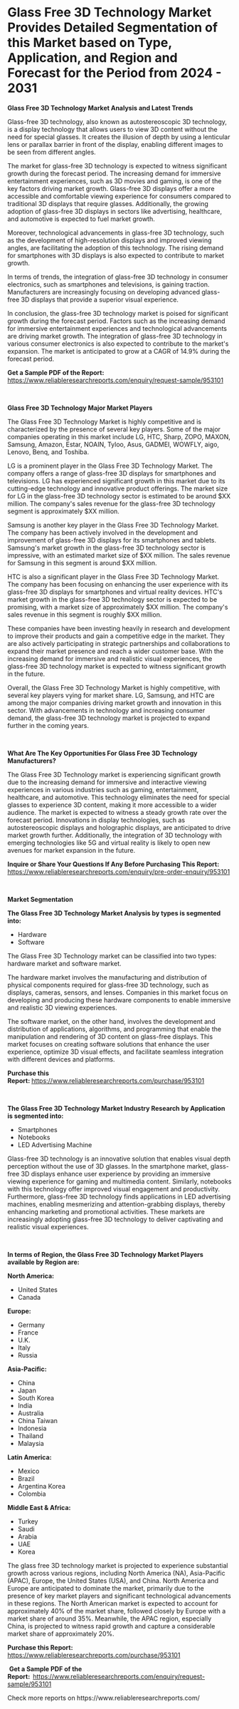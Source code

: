 <p><h1>Glass Free 3D Technology Market Provides Detailed Segmentation of this Market based on Type, Application, and Region and Forecast for the Period from 2024 - 2031</h1></p><p><strong>Glass Free 3D Technology Market Analysis and Latest Trends</strong></p>
<p><p>Glass-free 3D technology, also known as autostereoscopic 3D technology, is a display technology that allows users to view 3D content without the need for special glasses. It creates the illusion of depth by using a lenticular lens or parallax barrier in front of the display, enabling different images to be seen from different angles.</p><p>The market for glass-free 3D technology is expected to witness significant growth during the forecast period. The increasing demand for immersive entertainment experiences, such as 3D movies and gaming, is one of the key factors driving market growth. Glass-free 3D displays offer a more accessible and comfortable viewing experience for consumers compared to traditional 3D displays that require glasses. Additionally, the growing adoption of glass-free 3D displays in sectors like advertising, healthcare, and automotive is expected to fuel market growth.</p><p>Moreover, technological advancements in glass-free 3D technology, such as the development of high-resolution displays and improved viewing angles, are facilitating the adoption of this technology. The rising demand for smartphones with 3D displays is also expected to contribute to market growth.</p><p>In terms of trends, the integration of glass-free 3D technology in consumer electronics, such as smartphones and televisions, is gaining traction. Manufacturers are increasingly focusing on developing advanced glass-free 3D displays that provide a superior visual experience.</p><p>In conclusion, the glass-free 3D technology market is poised for significant growth during the forecast period. Factors such as the increasing demand for immersive entertainment experiences and technological advancements are driving market growth. The integration of glass-free 3D technology in various consumer electronics is also expected to contribute to the market's expansion. The market is anticipated to grow at a CAGR of 14.9% during the forecast period.</p></p>
<p><strong>Get a Sample PDF of the Report:&nbsp;</strong> <a href="https://www.reliableresearchreports.com/enquiry/request-sample/953101">https://www.reliableresearchreports.com/enquiry/request-sample/953101</a></p>
<p>&nbsp;</p>
<p><strong>Glass Free 3D Technology Major Market Players</strong></p>
<p><p>The Glass Free 3D Technology Market is highly competitive and is characterized by the presence of several key players. Some of the major companies operating in this market include LG, HTC, Sharp, ZOPO, MAXON, Samsung, Amazon, Estar, NOAIN, Tyloo, Asus, GADMEI, WOWFLY, aigo, Lenovo, Benq, and Toshiba.</p><p>LG is a prominent player in the Glass Free 3D Technology Market. The company offers a range of glass-free 3D displays for smartphones and televisions. LG has experienced significant growth in this market due to its cutting-edge technology and innovative product offerings. The market size for LG in the glass-free 3D technology sector is estimated to be around $XX million. The company's sales revenue for the glass-free 3D technology segment is approximately $XX million.</p><p>Samsung is another key player in the Glass Free 3D Technology Market. The company has been actively involved in the development and improvement of glass-free 3D displays for its smartphones and tablets. Samsung's market growth in the glass-free 3D technology sector is impressive, with an estimated market size of $XX million. The sales revenue for Samsung in this segment is around $XX million.</p><p>HTC is also a significant player in the Glass Free 3D Technology Market. The company has been focusing on enhancing the user experience with its glass-free 3D displays for smartphones and virtual reality devices. HTC's market growth in the glass-free 3D technology sector is expected to be promising, with a market size of approximately $XX million. The company's sales revenue in this segment is roughly $XX million.</p><p>These companies have been investing heavily in research and development to improve their products and gain a competitive edge in the market. They are also actively participating in strategic partnerships and collaborations to expand their market presence and reach a wider customer base. With the increasing demand for immersive and realistic visual experiences, the glass-free 3D technology market is expected to witness significant growth in the future.</p><p>Overall, the Glass Free 3D Technology Market is highly competitive, with several key players vying for market share. LG, Samsung, and HTC are among the major companies driving market growth and innovation in this sector. With advancements in technology and increasing consumer demand, the glass-free 3D technology market is projected to expand further in the coming years.</p></p>
<p>&nbsp;</p>
<p><strong>What Are The Key Opportunities For Glass Free 3D Technology Manufacturers?</strong></p>
<p><p>The Glass Free 3D Technology market is experiencing significant growth due to the increasing demand for immersive and interactive viewing experiences in various industries such as gaming, entertainment, healthcare, and automotive. This technology eliminates the need for special glasses to experience 3D content, making it more accessible to a wider audience. The market is expected to witness a steady growth rate over the forecast period. Innovations in display technologies, such as autostereoscopic displays and holographic displays, are anticipated to drive market growth further. Additionally, the integration of 3D technology with emerging technologies like 5G and virtual reality is likely to open new avenues for market expansion in the future.</p></p>
<p><strong>Inquire or Share Your Questions If Any Before Purchasing This Report:</strong> <a href="https://www.reliableresearchreports.com/enquiry/pre-order-enquiry/953101">https://www.reliableresearchreports.com/enquiry/pre-order-enquiry/953101</a></p>
<p>&nbsp;</p>
<p><strong>Market Segmentation</strong></p>
<p><strong>The Glass Free 3D Technology Market Analysis by types is segmented into:</strong></p>
<p><ul><li>Hardware</li><li>Software</li></ul></p>
<p><p>The Glass Free 3D Technology market can be classified into two types: hardware market and software market. </p><p>The hardware market involves the manufacturing and distribution of physical components required for glass-free 3D technology, such as displays, cameras, sensors, and lenses. Companies in this market focus on developing and producing these hardware components to enable immersive and realistic 3D viewing experiences.</p><p>The software market, on the other hand, involves the development and distribution of applications, algorithms, and programming that enable the manipulation and rendering of 3D content on glass-free displays. This market focuses on creating software solutions that enhance the user experience, optimize 3D visual effects, and facilitate seamless integration with different devices and platforms.</p></p>
<p><strong>Purchase this Report:&nbsp;</strong><a href="https://www.reliableresearchreports.com/purchase/953101">https://www.reliableresearchreports.com/purchase/953101</a></p>
<p>&nbsp;</p>
<p><strong>The Glass Free 3D Technology Market Industry Research by Application is segmented into:</strong></p>
<p><ul><li>Smartphones</li><li>Notebooks</li><li>LED Advertising Machine</li></ul></p>
<p><p>Glass-free 3D technology is an innovative solution that enables visual depth perception without the use of 3D glasses. In the smartphone market, glass-free 3D displays enhance user experience by providing an immersive viewing experience for gaming and multimedia content. Similarly, notebooks with this technology offer improved visual engagement and productivity. Furthermore, glass-free 3D technology finds applications in LED advertising machines, enabling mesmerizing and attention-grabbing displays, thereby enhancing marketing and promotional activities. These markets are increasingly adopting glass-free 3D technology to deliver captivating and realistic visual experiences.</p></p>
<p>&nbsp;</p>
<p><strong>In terms of Region, the Glass Free 3D Technology Market Players available by Region are:</strong></p>
<p>
    <p> <strong> North America: </strong>
        <ul>
            <li>United States</li>
            <li>Canada</li>
        </ul>
        </p> 
    <p> <strong> Europe: </strong>
        <ul>
            <li>Germany</li>
            <li>France</li>
            <li>U.K.</li>
            <li>Italy</li>
            <li>Russia</li>
        </ul>
        </p> 
    <p> <strong> Asia-Pacific: </strong>
        <ul>
            <li>China</li>
            <li>Japan</li>
            <li>South Korea</li>
            <li>India</li>
            <li>Australia</li>
            <li>China Taiwan</li>
            <li>Indonesia</li>
            <li>Thailand</li>
            <li>Malaysia</li>
        </ul>
        </p> 
    <p> <strong> Latin America: </strong>
        <ul>
            <li>Mexico</li>
            <li>Brazil</li>
            <li>Argentina Korea</li>
            <li>Colombia</li>
        </ul>
        </p> 
    <p> <strong> Middle East & Africa: </strong>
        <ul>
            <li>Turkey</li>
            <li>Saudi</li>
            <li>Arabia</li>
            <li>UAE</li>
            <li>Korea</li>
        </ul>
    </p>
    </p>
<p><p>The glass free 3D technology market is projected to experience substantial growth across various regions, including North America (NA), Asia-Pacific (APAC), Europe, the United States (USA), and China. North America and Europe are anticipated to dominate the market, primarily due to the presence of key market players and significant technological advancements in these regions. The North American market is expected to account for approximately 40% of the market share, followed closely by Europe with a market share of around 35%. Meanwhile, the APAC region, especially China, is projected to witness rapid growth and capture a considerable market share of approximately 20%.</p></p>
<p><strong>Purchase this Report: </strong><a href="https://www.reliableresearchreports.com/purchase/953101">https://www.reliableresearchreports.com/purchase/953101</a></p>
<p>&nbsp;<strong>Get a Sample PDF of the Report:&nbsp;&nbsp;</strong><a href="https://www.reliableresearchreports.com/enquiry/request-sample/953101">https://www.reliableresearchreports.com/enquiry/request-sample/953101</a></p>
<p><strong></strong></p>
<p>Check more reports on https://www.reliableresearchreports.com/</p>